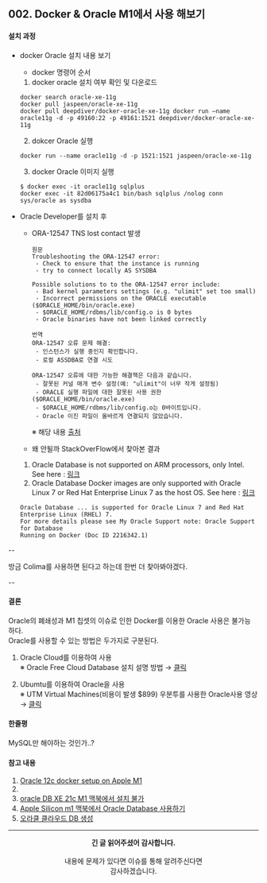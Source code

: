 ## 002. Docker & Oracle M1에서 사용 해보기

#### 설치 과정

- docker Oracle 설치 내용 보기
  - docker 명령어 순서
  
  1. docker oracle 설치 여부 확인 및 다운로드
  ```script
  docker search oracle-xe-11g
  docker pull jaspeen/oracle-xe-11g
  docker pull deepdiver/docker-oracle-xe-11g docker run –name oracle11g -d -p 49160:22 -p 49161:1521 deepdiver/docker-oracle-xe-11g
  ```
  2. dokcer Oracle 실행
  ```script
  docker run --name oracle11g -d -p 1521:1521 jaspeen/oracle-xe-11g
  ```
  3. docker Oracle 이미지 실행
  ```script
  $ docker exec -it oracle11g sqlplus
  docker exec -it 82d06175a4c1 bin/bash sqlplus /nolog conn sys/oracle as sysdba
  ```

- Oracle Developer를 설치 후 
  - ORA-12547 TNS lost contact 발생
    ```text
    원문 
    Troubleshooting the ORA-12547 error:
     - Check to ensure that the instance is running
     - try to connect locally AS SYSDBA

    Possible solutions to to the ORA-12547 error include:
     - Bad kernel parameters settings (e.g. "ulimit" set too small)
     - Incorrect permissions on the ORACLE executable ($ORACLE_HOME/bin/oracle.exe)
     - $ORACLE_HOME/rdbms/lib/config.o is 0 bytes
     - Oracle binaries have not been linked correctly

    번역
    ORA-12547 오류 문제 해결:
     - 인스턴스가 실행 중인지 확인합니다.
     - 로컬 ASSDBA로 연결 시도

    ORA-12547 오류에 대한 가능한 해결책은 다음과 같습니다.
     - 잘못된 커널 매개 변수 설정(예: "ulimit"이 너무 작게 설정됨)
     - ORACLE 실행 파일에 대한 잘못된 사용 권한($ORACLE_HOME/bin/oracle.exe)
     - $ORACLE_HOME/rdbms/lib/config.o는 0바이트입니다.
     - Oracle 이진 파일이 올바르게 연결되지 않았습니다.
    ``` 
    ※ 해당 내용 [출처](http://www.dba-oracle.com/t_ora_12547_tns_lost_contact.htm)

  - 왜 안될까 StackOverFlow에서 찾아본 결과 
   1. Oracle Database is not supported on ARM processors, only Intel. See here : [링크](https://github.com/oracle/docker-images/issues/1814)
   2. Oracle Database Docker images are only supported with Oracle Linux 7 or Red Hat Enterprise Linux 7 as the host OS. See here : [링크](https://github.com/oracle/docker-images/tree/main/OracleDatabase/SingleInstance)
   
   ```text
   Oracle Database ... is supported for Oracle Linux 7 and Red Hat Enterprise Linux (RHEL) 7. 
   For more details please see My Oracle Support note: Oracle Support for Database 
   Running on Docker (Doc ID 2216342.1)
   ```

--

방금 Colima를 사용하면 된다고 하는데 
한번 더 찾아봐야겠다.

--

#### 결론

 Oracle의 폐쇄성과 M1 칩셋의 이슈로 인한 Docker를 이용한 Oracle 사용은 불가능 하다.<br/>
 Oracle를 사용할 수 있는 방법은 두가지로 구분된다.
 
  1. Oracle Cloud를 이용하여 사용<br/>
    ※ Oracle Free Cloud Database 설치 설명 방법 → [클릭](https://www.youtube.com/watch?v=3RJ5jMi8YUQ)<br/>
    
  2. Ubumtu를 이용하여 Oracle을 사용<br/>
    ※ UTM Virtual Machines(비용이 발생 $899) 우분투를 사용한 Oracle사용 영상 → [클릭](https://www.youtube.com/watch?v=eUKhW1Gde-A&t=6s)



#### 한줄평

 MySQL만 해야하는 것인가..?

#### 참고 내용

1. [Oracle 12c docker setup on Apple M1](https://stackoverflow.com/questions/68605011/oracle-12c-docker-setup-on-apple-m1)
2. []()
3. [oracle DB XE 21c M1 맥북에서 설치 불가](https://emflant.tistory.com/275)
4. [Apple Silicon m1 맥북에서 Oracle Database 사용하기](https://shanepark.tistory.com/208)
5. [오라클 클라우드 DB 생성](https://ssdragon.tistory.com/41)

---
<div align="center">
  <b>긴 글 읽어주셨어 감사합니다.</b><br/><br/>
  내용에 문제가 있다면 이슈를 통해 알려주신다면 <br>
  감사하겠습니다.
</div>
